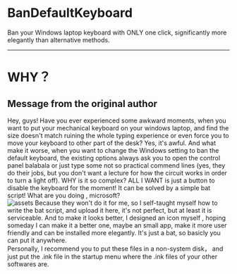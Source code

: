 # BanDefaultKeyboard
Ban your Windows laptop keyboard with ONLY one click, significantly more elegantly than alternative methods.

---
# WHY？
## Message from the original author
   Hey, guys! Have you ever experienced some awkward moments, when you want to put your mechanical keyboard on your windows laptop, and find the size doesn't match ruining the whole typing experience or even force you to move your keyboard to other part of the desk? Yes, it's awful. And what make it worse, when you want to change the Windows setting to ban the default keyboard, the existing options always ask you to open the control panel balabala or just type some not so practical commend lines (yes, they do their jobs, but you don't want a lecture for how the circuit works in order to turn a light off). 
   WHY is it so complex? ALL I WANT is just a button to disable the keyboard for the moment! It can be solved by a simple bat script! What are you doing , microsoft?  
![assets](/assets/BanDefaultKeyboard "Yes, I designed an icon for a kindergarten-level script")
   Because they won't do it for me, so I self-taught myself how to write the bat script, and upload it here, it's not perfect, but at least it is serviceable. And to make it looks better, I designed an icon myself , hoping someday I can make it a better one, maybe an small app, make it more user friendly and can be installed more elegantly. It's just a bat, so basicly you can put it anywhere.  
   Personally, I recommend you to put these files in a non-system disk， and just put the .ink file in the startup menu where the .ink files of your other softwares are.
